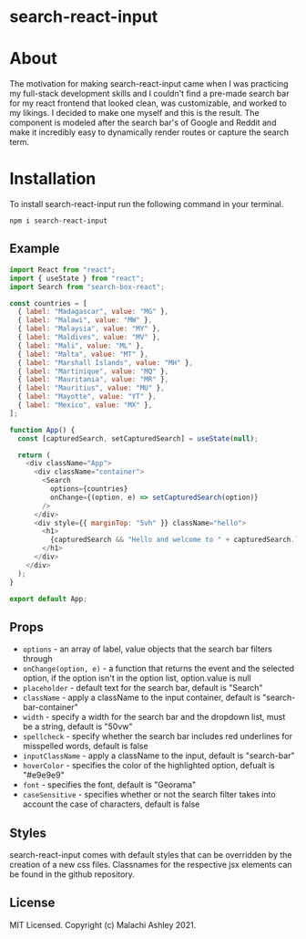 # search-react-input

# About

The motivation for making search-react-input came when I was practicing my full-stack development skills and I couldn't find a pre-made search bar for my react frontend that looked clean, was customizable, and worked to my likings. I decided to make one myself and this is the result. The component is modeled after the search bar's of Google and Reddit and make it incredibly easy to dynamically render routes or capture the search term.

# Installation

To install search-react-input run the following command in your terminal.

```
npm i search-react-input
```

## Example

```javascript
import React from "react";
import { useState } from "react";
import Search from "search-box-react";

const countries = [
  { label: "Madagascar", value: "MG" },
  { label: "Malawi", value: "MW" },
  { label: "Malaysia", value: "MY" },
  { label: "Maldives", value: "MV" },
  { label: "Mali", value: "ML" },
  { label: "Malta", value: "MT" },
  { label: "Marshall Islands", value: "MH" },
  { label: "Martinique", value: "MQ" },
  { label: "Mauritania", value: "MR" },
  { label: "Mauritius", value: "MU" },
  { label: "Mayotte", value: "YT" },
  { label: "Mexico", value: "MX" },
];

function App() {
  const [capturedSearch, setCapturedSearch] = useState(null);

  return (
    <div className="App">
      <div className="container">
        <Search
          options={countries}
          onChange={(option, e) => setCapturedSearch(option)}
        />
      </div>
      <div style={{ marginTop: "5vh" }} className="hello">
        <h1>
          {capturedSearch && "Hello and welcome to " + capturedSearch.label}
        </h1>
      </div>
    </div>
  );
}

export default App;
```

## Props

- `options` - an array of label, value objects that the search bar filters through
- `onChange(option, e)` - a function that returns the event and the selected option, if the option isn't in the option list, option.value is null
- `placeholder` - default text for the search bar, default is "Search"
- `className` - apply a className to the input container, default is "search-bar-container"
- `width` - specify a width for the search bar and the dropdown list, must be a string, default is "50vw"
- `spellcheck` - specify whether the search bar includes red underlines for misspelled words, default is false
- `inputClassName` - apply a className to the input, default is "search-bar"
- `hoverColor` - specifies the color of the highlighted option, defualt is "#e9e9e9"
- `font` - specifies the font, default is "Georama"
- `caseSensitive` - specifies whether or not the search filter takes into account the case of characters, default is false

## Styles

search-react-input comes with default styles that can be overridden by the creation of a new css files. Classnames for the respective jsx elements can be found in the github repository.

## License

MIT Licensed. Copyright (c) Malachi Ashley 2021.
